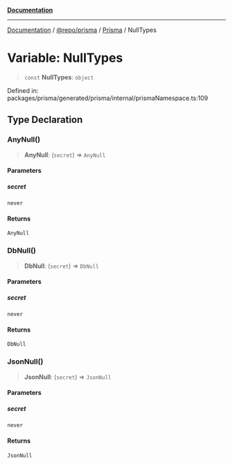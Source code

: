 [**Documentation**](../../../../../README.md)

***

[Documentation](../../../../../README.md) / [@repo/prisma](../../../README.md) / [Prisma](../README.md) / NullTypes

# Variable: NullTypes

> `const` **NullTypes**: `object`

Defined in: packages/prisma/generated/prisma/internal/prismaNamespace.ts:109

## Type Declaration

### AnyNull()

> **AnyNull**: (`secret`) => `AnyNull`

#### Parameters

##### secret

`never`

#### Returns

`AnyNull`

### DbNull()

> **DbNull**: (`secret`) => `DbNull`

#### Parameters

##### secret

`never`

#### Returns

`DbNull`

### JsonNull()

> **JsonNull**: (`secret`) => `JsonNull`

#### Parameters

##### secret

`never`

#### Returns

`JsonNull`
